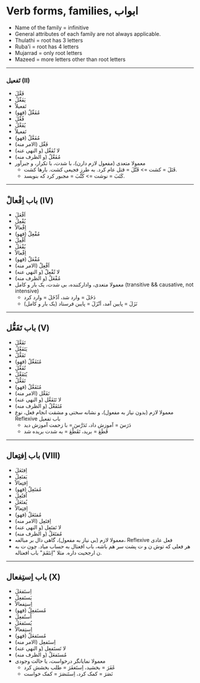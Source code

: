# Verb forms, families, ابواب

- Name of the family = infinitive
- General attributes of each family are not always applicable.
- Thulathi = root has 3 letters
- Ruba'i = root has 4 letters
- Mujarrad = only root letters
- Mazeed = more letters other than root letters

---

### تَفعیل (II)

- فَعَّلَ
- یَفَعِّلُ
    <li>تَفعیلاً</li>
    <li>
        (فهو) مُفَعِّلٌ
    </li>
    <li>
        فُعِّلَ
    </li>
    <li>یُفَعَّلُ</li>
    <li>تَفعیلاً</li>
    <li>
        (فهو) مُفَعَّلٌ
    </li>
    <li>
        (الامر منه) فَعِّل
    </li>
    <li>
        (و النهی عنه) لا تُفَعِّل
    </li>
    <li>
        (و الظرف منه) مُفَعَّلٌ
    </li>
    <li>
        معمولا متعدی (مفعول لازم دارن)، با شدت، با تکرار، و جبرآور
        <ul>
            <li>قَتَلَ = کشت => قَتَّلَ = قتل عام کرد. به طرز فجیعی کشت. بارها کشت.</li>
            <li>کَتَبَ = نوشت => کَتَّبَ = مجبور کرد که بنویسد.</li>
        </ul>
    </li>
</ul>

<hr />

<h2>باب اِفْعالْ (IV)</h2>

<ul>
    <li>
        اَفْعَلَ
    </li>
    <li>
        یُفْعِلُ
    </li>
    <li>
        اِفْعالاً
    </li>
    <li>
        (فهو) مُفْعِلٌ
    </li>
    <li>
        اُفْعِلَ
    </li>
    <li>
        یُفْعَلُ
    </li>
    <li>
        اِفْعالاً
    </li>
    <li>
        (فهو) مُفْعَلٌ
    </li>
    <li>
        (الامر منه) اَفْعِلْ
    </li>
    <li>
        (و النهی عنه) لا تُفْعِلْ
    </li>
    <li>
        (و الظرف منه) مُفْعَلٌ
    </li>
    <li>
        معمولا متعدی، وادارکننده، بی شدت، یک بار و کامل (transitive && causative, not intensive)
        <ul>
            <li>دَخَلَ = وارد شد، اَدْخَلَ = وارد کرد</li>
            <li>نَزَلَ = پایین آمد، اَنْزَلَ = پایین فرستاد (یک بار و کامل)</li>
        </ul>
    </li>
</ul>

<hr />

<h2>باب تَفَعُّل (V)</h2>

<ul>
    <li>
        تَفَعَّلَ
    </li>
    <li>
        یَتَفَعَّلُ
    </li>
    <li>
        تَفَعُّلً
    </li>
    <li>
        (فهو) مُتَفَعِّلٌ
    </li>
    <li>
        تُفَعِّلَ
    </li>
    <li>
        یُتَفَعَّلُ
    </li>
    <li>
        تَفَعُّلً
    </li>
    <li>
        (فهو) مُتَفَعَّلٌ
    </li>
    <li>
        (الامر منه) تَفَعَّل
    </li>
    <li>
        (و النهی عنه) لا تَتَفَعَّل
    </li>
    <li>
        (و الظرف منه) مُتَفَعَّلٌ
    </li>
    <li>
        معمولا لازم (بدون نیاز به مفعول)، و نشانه سختی و مشقت انجام فعل، نوع Reflexive باب تفعیل
        <ul>
            <li>دَرَسَ = آموزش داد، تَدَرَّسَ = با زحمت آموزش دید</li>
            <li>قَطَعَ = برید، تَقَطَّعَ = به شدت بریده شد</li>
        </ul>
    </li>
</ul>

<hr />

<h2>باب اِفتِعال (VIII)</h2>

<ul>
    <li>
        اِفتَعَلَ
    </li>
    <li>
        یَفتَعِلُ
    </li>
    <li>
        اِفتِعالاً
    </li>
    <li>
        (فهو) مُفتَعِلٌ
    </li>
    <li>
        اُفتُعِلَ
    </li>
    <li>
        یُفتَعَلُ
    </li>
    <li>
        اِفتِعالاً
    </li>
    <li>
        (فهو) مُفتَعَلٌ
    </li>
    <li>
        (الامر منه) اِفتَعِل
    </li>
    <li>
        (و النهی عنه) لا تَفتَعِل
    </li>
    <li>
        (و الظرف منه) مُفتَعَلٌ
    </li>
    <li>
        معمولا لازم (بی نیاز به مفعول)، گاهی دال بر مبالغه، Reflexive فعل عادی
        <ul>
        </ul>
    </li>
    <li>
        هر فعلی که توش ن و ت پشت سر هم باشه، باب افعتال به حساب میاد. چون ت به ن ارجحیت داره. مثلا "اِنتَقَمَ" باب افعتاله.
    </li>
</ul>

<hr />

<h2>باب اِستِفعال (X)</h2>

<ul>
    <li>
        اِستَفعَلَ
    </li>
    <li>
        یَستَفعِلُ
    </li>
    <li>
        اِستِفعالاً
    </li>
    <li>
        (فهو) مُستَفعِلٌ
    </li>
    <li>
        اُستُفعِلَ
    </li>
    <li>
        یُستَفعَلُ
    </li>
    <li>
        اِستِفعالاً
    </li>
    <li>
        (فهو) مُستَفعَلٌ
    </li>
    <li>
        (الامر منه) اِستَفعِل
    </li>
    <li>
        (و النهی عنه) لا تَستَفعِل
    </li>
    <li>
        (و الظرف منه) مُستَفعَلٌ
    </li>
    <li>
        معمولا نمایانگر درخواست، یا حالت وجودی
        <ul>
            <li>غَفَرَ = بخشید، اِستَغفَرَ = طلب بخشش کرد</li>
            <li>نَصَرَ = کمک کرد، اِستَنصَرَ = کمک خواست</li>
        </ul>
    </li>
</ul>

